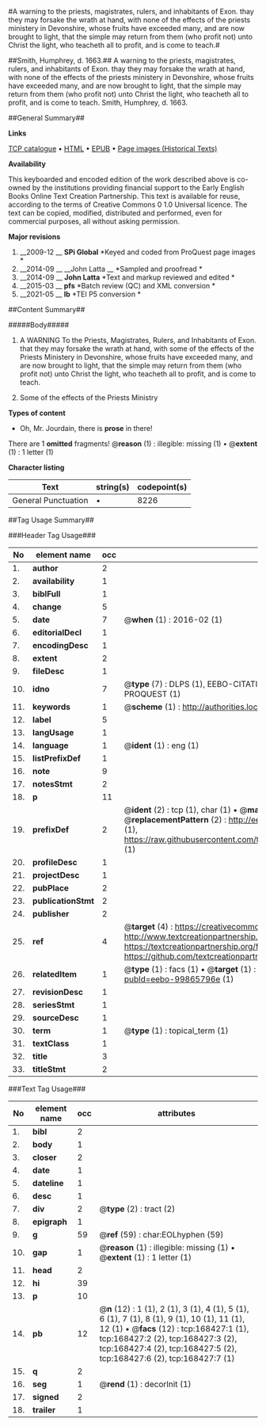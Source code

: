 #A warning to the priests, magistrates, rulers, and inhabitants of Exon. thay they may forsake the wrath at hand, with none of the effects of the priests ministery in Devonshire, whose fruits have exceeded many, and are now brought to light, that the simple may return from them (who profit not) unto Christ the light, who teacheth all to profit, and is come to teach.#

##Smith, Humphrey, d. 1663.##
A warning to the priests, magistrates, rulers, and inhabitants of Exon. thay they may forsake the wrath at hand, with none of the effects of the priests ministery in Devonshire, whose fruits have exceeded many, and are now brought to light, that the simple may return from them (who profit not) unto Christ the light, who teacheth all to profit, and is come to teach.
Smith, Humphrey, d. 1663.

##General Summary##

**Links**

[TCP catalogue](http://www.ota.ox.ac.uk/tcp/)  • 
[HTML](http://tei.it.ox.ac.uk/tcp/Texts-HTML/free/A93/A93363.html)  • 
[EPUB](http://tei.it.ox.ac.uk/tcp/Texts-EPUB/free/A93/A93363.epub) • 
[Page images (Historical Texts)](https://historicaltexts.jisc.ac.uk/eebo-99865796e)

**Availability**

This keyboarded and encoded edition of the work described above is co-owned by the
    institutions providing financial support to the Early English Books Online Text Creation
    Partnership. This text is available for reuse, according to the terms of  Creative Commons 0 1.0 Universal
    licence. The text can be copied, modified, distributed and performed, even for commercial
    purposes, all without asking permission.

**Major revisions**

1. __2009-12 __ __SPi Global__ *Keyed and coded from ProQuest page images *
1. __2014-09 __ __John Latta __ *Sampled and proofread *
1. __2014-09 __ __John Latta__ *Text and markup reviewed and edited *
1. __2015-03 __ __pfs__ *Batch review (QC) and XML conversion *
1. __2021-05 __ __lb__ *TEI P5 conversion *

##Content Summary##

#####Body#####

1. A WARNING To the Priests, Magistrates, Rulers, and Inhabitants of Exon. that they may forsake the wrath at hand, with some of the effects of the Priests Ministery in Devonshire, whose fruits have exceeded many, and are now brought to light, that the simple may return from them (who profit not) unto Christ the light, who teacheth all to profit, and is come to teach.

1. Some of the effects of the Priests Ministry

**Types of content**

  * Oh, Mr. Jourdain, there is **prose** in there!

There are 1 **omitted** fragments! 
 @__reason__ (1) : illegible: missing (1)  •  @__extent__ (1) : 1 letter (1)

**Character listing**


|Text|string(s)|codepoint(s)|
|---|---|---|
|General Punctuation|•|8226|

##Tag Usage Summary##

###Header Tag Usage###

|No|element name|occ|attributes|
|---|---|---|---|
|1.|__author__|2||
|2.|__availability__|1||
|3.|__biblFull__|1||
|4.|__change__|5||
|5.|__date__|7| @__when__ (1) : 2016-02 (1)|
|6.|__editorialDecl__|1||
|7.|__encodingDesc__|1||
|8.|__extent__|2||
|9.|__fileDesc__|1||
|10.|__idno__|7| @__type__ (7) : DLPS (1), EEBO-CITATION (1), VID (1), EEBO-PROQUEST (1), STC (2), PROQUEST (1)|
|11.|__keywords__|1| @__scheme__ (1) : http://authorities.loc.gov/ (1)|
|12.|__label__|5||
|13.|__langUsage__|1||
|14.|__language__|1| @__ident__ (1) : eng (1)|
|15.|__listPrefixDef__|1||
|16.|__note__|9||
|17.|__notesStmt__|2||
|18.|__p__|11||
|19.|__prefixDef__|2| @__ident__ (2) : tcp (1), char (1)  •  @__matchPattern__ (2) : ([0-9\-]+):([0-9IVX]+) (1), (.+) (1)  •  @__replacementPattern__ (2) : http://eebo.chadwyck.com/downloadtiff?vid=$1&page=$2 (1), https://raw.githubusercontent.com/textcreationpartnership/Texts/master/tcpchars.xml#$1 (1)|
|20.|__profileDesc__|1||
|21.|__projectDesc__|1||
|22.|__pubPlace__|2||
|23.|__publicationStmt__|2||
|24.|__publisher__|2||
|25.|__ref__|4| @__target__ (4) : https://creativecommons.org/publicdomain/zero/1.0/ (1), http://www.textcreationpartnership.org/docs/. (1), https://textcreationpartnership.org/faq/#faq05 (1), https://github.com/textcreationpartnership (1)|
|26.|__relatedItem__|1| @__type__ (1) : facs (1)  •  @__target__ (1) : https://data.historicaltexts.jisc.ac.uk/view?pubId=eebo-99865796e (1)|
|27.|__revisionDesc__|1||
|28.|__seriesStmt__|1||
|29.|__sourceDesc__|1||
|30.|__term__|1| @__type__ (1) : topical_term (1)|
|31.|__textClass__|1||
|32.|__title__|3||
|33.|__titleStmt__|2||


###Text Tag Usage###

|No|element name|occ|attributes|
|---|---|---|---|
|1.|__bibl__|2||
|2.|__body__|1||
|3.|__closer__|2||
|4.|__date__|1||
|5.|__dateline__|1||
|6.|__desc__|1||
|7.|__div__|2| @__type__ (2) : tract (2)|
|8.|__epigraph__|1||
|9.|__g__|59| @__ref__ (59) : char:EOLhyphen (59)|
|10.|__gap__|1| @__reason__ (1) : illegible: missing (1)  •  @__extent__ (1) : 1 letter (1)|
|11.|__head__|2||
|12.|__hi__|39||
|13.|__p__|10||
|14.|__pb__|12| @__n__ (12) : 1 (1), 2 (1), 3 (1), 4 (1), 5 (1), 6 (1), 7 (1), 8 (1), 9 (1), 10 (1), 11 (1), 12 (1)  •  @__facs__ (12) : tcp:168427:1 (1), tcp:168427:2 (2), tcp:168427:3 (2), tcp:168427:4 (2), tcp:168427:5 (2), tcp:168427:6 (2), tcp:168427:7 (1)|
|15.|__q__|2||
|16.|__seg__|1| @__rend__ (1) : decorInit (1)|
|17.|__signed__|2||
|18.|__trailer__|1||
